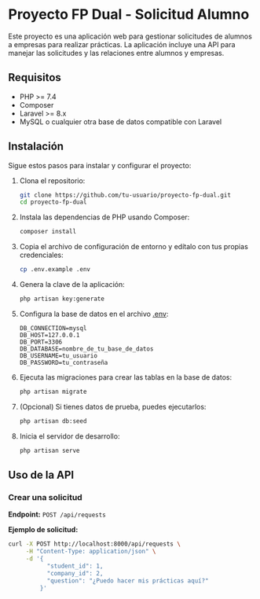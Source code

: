 # Proyecto FP Dual - Solicitud Alumno

Este proyecto es una aplicación web para gestionar solicitudes de alumnos a empresas para realizar prácticas. La aplicación incluye una API para manejar las solicitudes y las relaciones entre alumnos y empresas.

## Requisitos

- PHP >= 7.4
- Composer
- Laravel >= 8.x
- MySQL o cualquier otra base de datos compatible con Laravel

## Instalación

Sigue estos pasos para instalar y configurar el proyecto:

1. Clona el repositorio:
    ```sh
    git clone https://github.com/tu-usuario/proyecto-fp-dual.git
    cd proyecto-fp-dual
    ```

2. Instala las dependencias de PHP usando Composer:
    ```sh
    composer install
    ```

3. Copia el archivo de configuración de entorno y edítalo con tus propias credenciales:
    ```sh
    cp .env.example .env
    ```

4. Genera la clave de la aplicación:
    ```sh
    php artisan key:generate
    ```

5. Configura la base de datos en el archivo [.env](http://_vscodecontentref_/1):
    ```
    DB_CONNECTION=mysql
    DB_HOST=127.0.0.1
    DB_PORT=3306
    DB_DATABASE=nombre_de_tu_base_de_datos
    DB_USERNAME=tu_usuario
    DB_PASSWORD=tu_contraseña
    ```

6. Ejecuta las migraciones para crear las tablas en la base de datos:
    ```sh
    php artisan migrate
    ```

7. (Opcional) Si tienes datos de prueba, puedes ejecutarlos:
    ```sh
    php artisan db:seed
    ```

8. Inicia el servidor de desarrollo:
    ```sh
    php artisan serve
    ```

## Uso de la API

### Crear una solicitud

**Endpoint:** `POST /api/requests`

**Ejemplo de solicitud:**
```sh
curl -X POST http://localhost:8000/api/requests \
     -H "Content-Type: application/json" \
     -d '{
           "student_id": 1,
           "company_id": 2,
           "question": "¿Puedo hacer mis prácticas aquí?"
         }'

